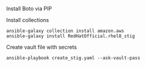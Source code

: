 Install Boto via PIP

Install collections

```
ansible-galaxy collection install amazon.aws
ansible-galaxy install RedHatOfficial.rhel8_stig
```

Create vault file with secrets

```
ansible-playbook create_stig.yaml --ask-vault-pass
```
